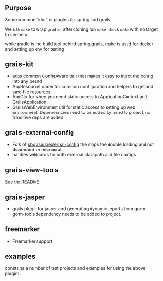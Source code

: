 

## Purpose 

Some common "kits" or plugins for spring and grails

We use `make` to wrap `gradle`.
after cloning run `make check`  `make` with no target to see help. 

while gradle is the build tool behind spring/grails, make is used for docker and setting up env for testing

## grails-kit

- adds common ConfigAware trait that makes it easy to inject the config into any beand
- AppResourceLoader for common configuration and helpers to get and save file resources.
- AppCtx for when you need static access to ApplicationContext and GrailsApplication
- GrailsWebEnvironment util for static access to setting up web environment. 
  Dependencies need to be added by hand to project, no transitive deps are added

## grails-external-config

- Fork of [sbglasius/external-config](https://github.com/sbglasius/external-config) the stops the double loading and not dependent on micronaut
- handles wildcards for both external classpath and file configs


## grails-view-tools

[See the README](grail-view-tools/README.md)

## grails-jasper

- grails plugin for jasper and generating dynamic reports from gorm. gorm-tools dependency needs to be added to project.

## freemarker

- Freemarker support

## examples

constains a number of test projects and examples for using the above plugins. 
